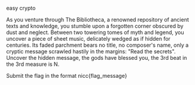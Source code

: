 easy crypto

As you venture through The Bibliotheca, a renowned repository of ancient texts and knowledge, you stumble upon a forgotten corner obscured by dust and neglect. Between two towering tomes of myth and legend, you uncover a piece of sheet music, delicately wedged as if hidden for centuries. Its faded parchment bears no title, no composer's name, only a cryptic message scrawled hastily in the margins: "Read the secrets". Uncover the hidden message, the gods have blessed you, the 3rd beat in the 3rd measure is N.

Submit the flag in the format nicc{flag_message}
